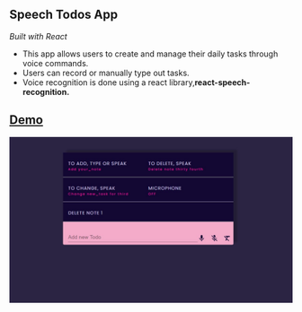## Speech Todos App

<em>Built with React</em>

- This app allows users to create and manage their daily tasks through voice commands.
- Users can record or manually type out tasks.
- Voice recognition is done using a react library,<b>react-speech-recognition<b>.



<h2><a href="https://anushkabahuguna.github.io/speech-todos-app/">Demo</a></h2>

<img src="./src/speechapp.jpg" alt="demo"/>
